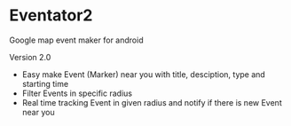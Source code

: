 # Eventator2
Google map event maker for android


Version 2.0 
* Easy make Event (Marker) near you with title, desciption, type and starting time
* Filter Events in specific radius
* Real time tracking Event in given radius and notify if there is new Event near you

